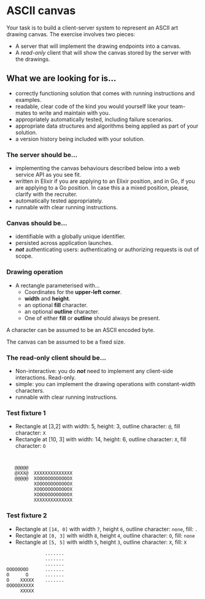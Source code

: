 # ASCII canvas

Your task is to build a client-server system to represent an ASCII art drawing canvas. The exercise involves two pieces:

- A server that will implement the drawing endpoints into a canvas.
- A _read-only_ client that will show the canvas stored by the server with the drawings.

## What we are looking for is...

- correctly functioning solution that comes with running instructions and examples.
- readable, clear code of the kind you would yourself like your team-mates to write and maintain with you.
- appropriately automatically tested, including failure scenarios.
- appropriate data structures and algorithms being applied as part of your solution.
- a version history being included with your solution.

### The server should be...

- implementing the canvas behaviours described below into a web service API as you see fit.
- written in Elixir if you are applying to an Elixir position, and in Go, if you are applying to a Go position. In case this a a mixed position, please, clarify with the recruiter.
- automatically tested appropriately.
- runnable with clear running instructions.

### Canvas should be...

- identifiable with a globally unique identifier.
- persisted across application launches.
- **_not_** authenticating users: authenticating or authorizing requests is out of scope.

### Drawing operation

- A rectangle parameterised with...
  - Coordinates for the **upper-left corner**.
  - **width** and **height**.
  - an optional **fill** character.
  - an optional **outline** character.
  - One of either **fill** or **outline** should always be present.

A character can be assumed to be an ASCII encoded byte.

The canvas can be assumed to be a fixed size.

### The read-only client should be...

- Non-interactive: you do **_not_** need to implement any client-side interactions. Read-only.
- simple: you can implement the drawing operations with constant-width characters.
- runnable with clear running instructions.

### Test fixture 1

- Rectangle at [3,2] with width: 5, height: 3, outline character: `@`, fill character: `X`
- Rectangle at [10, 3] with width: 14, height: 6, outline character: `X`, fill character: `O`

```


   @@@@@
   @XXX@  XXXXXXXXXXXXXX
   @@@@@  XOOOOOOOOOOOOX
          XOOOOOOOOOOOOX
          XOOOOOOOOOOOOX
          XOOOOOOOOOOOOX
          XXXXXXXXXXXXXX
```

### Test fixture 2

- Rectangle at `[14, 0]` with width `7`, height `6`, outline character: `none`, fill: `.`
- Rectangle at `[0, 3]` with width `8`, height `4`, outline character: `O`, fill: `none`
- Rectangle at `[5, 5]` with width `5`, height `3`, outline character: `X`, fill: `X`

```
              .......
              .......
              .......
OOOOOOOO      .......
O      O      .......
O    XXXXX    .......
OOOOOXXXXX
     XXXXX
```
